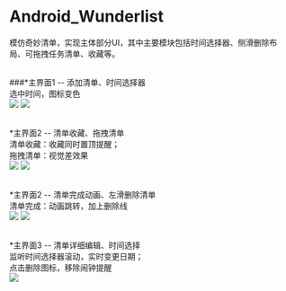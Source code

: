 # Android_Wunderlist
模仿奇妙清单，实现主体部分UI，其中主要模块包括时间选择器、侧滑删除布局、可拖拽任务清单、收藏等。<br/><br/>

###*主界面1 -- 添加清单、时间选择器<br/>
选中时间，图标变色<br/>
![](https://github.com/xuzhitaosanta/Android_Wunderlist/blob/master/pic/add1.gif)
![](https://github.com/xuzhitaosanta/Android_Wunderlist/blob/master/pic/add2.gif)<br/><br/>


*主界面2 -- 清单收藏、拖拽清单<br/>
清单收藏：收藏同时置顶提醒；<br/>
拖拽清单：视觉差效果<br/>
![](https://github.com/xuzhitaosanta/Android_Wunderlist/blob/master/pic/collect.gif)
![](https://github.com/xuzhitaosanta/Android_Wunderlist/blob/master/pic/dragItem.gif)<br/><br/>

*主界面2 -- 清单完成动画、左滑删除清单<br/>
清单完成：动画跳转，加上删除线<br/>
![](https://github.com/xuzhitaosanta/Android_Wunderlist/blob/master/pic/finish.gif)
![](https://github.com/xuzhitaosanta/Android_Wunderlist/blob/master/pic/deleteItem.gif)<br/><br/>

*主界面3 -- 清单详细编辑、时间选择<br/>
监听时间选择器滚动，实时变更日期；<br/>
点击删除图标，移除闹钟提醒<br/>
![](https://github.com/xuzhitaosanta/Android_Wunderlist/blob/master/pic/edit.gif)

